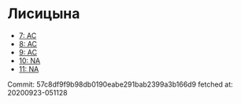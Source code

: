 # Лисицына
- [7: AC](7.md)
- [8: AC](8.md)
- [9: AC](9.md)
- [10: NA](10.md)
- [11: NA](11.md)

Commit: 57c8df9f9b98db0190eabe291bab2399a3b166d9
 fetched at: 20200923-051128
